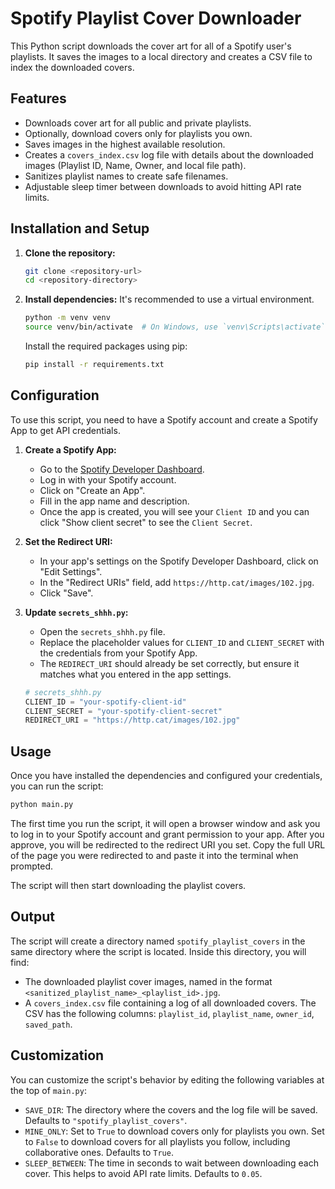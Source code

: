 # Spotify Playlist Cover Downloader

This Python script downloads the cover art for all of a Spotify user's playlists. It saves the images to a local directory and creates a CSV file to index the downloaded covers.

## Features

- Downloads cover art for all public and private playlists.
- Optionally, download covers only for playlists you own.
- Saves images in the highest available resolution.
- Creates a `covers_index.csv` log file with details about the downloaded images (Playlist ID, Name, Owner, and local file path).
- Sanitizes playlist names to create safe filenames.
- Adjustable sleep timer between downloads to avoid hitting API rate limits.

## Installation and Setup

1.  **Clone the repository:**
    ```bash
    git clone <repository-url>
    cd <repository-directory>
    ```

2.  **Install dependencies:**
    It's recommended to use a virtual environment.
    ```bash
    python -m venv venv
    source venv/bin/activate  # On Windows, use `venv\Scripts\activate`
    ```
    Install the required packages using pip:
    ```bash
    pip install -r requirements.txt
    ```

## Configuration

To use this script, you need to have a Spotify account and create a Spotify App to get API credentials.

1.  **Create a Spotify App:**
    - Go to the [Spotify Developer Dashboard](https://developer.spotify.com/).
    - Log in with your Spotify account.
    - Click on "Create an App".
    - Fill in the app name and description.
    - Once the app is created, you will see your `Client ID` and you can click "Show client secret" to see the `Client Secret`.

2.  **Set the Redirect URI:**
    - In your app's settings on the Spotify Developer Dashboard, click on "Edit Settings".
    - In the "Redirect URIs" field, add `https://http.cat/images/102.jpg`.
    - Click "Save".

3.  **Update `secrets_shhh.py`:**
    - Open the `secrets_shhh.py` file.
    - Replace the placeholder values for `CLIENT_ID` and `CLIENT_SECRET` with the credentials from your Spotify App.
    - The `REDIRECT_URI` should already be set correctly, but ensure it matches what you entered in the app settings.

    ```python
    # secrets_shhh.py
    CLIENT_ID = "your-spotify-client-id"
    CLIENT_SECRET = "your-spotify-client-secret"
    REDIRECT_URI = "https://http.cat/images/102.jpg"
    ```

## Usage

Once you have installed the dependencies and configured your credentials, you can run the script:

```bash
python main.py
```

The first time you run the script, it will open a browser window and ask you to log in to your Spotify account and grant permission to your app. After you approve, you will be redirected to the redirect URI you set. Copy the full URL of the page you were redirected to and paste it into the terminal when prompted.

The script will then start downloading the playlist covers.

## Output

The script will create a directory named `spotify_playlist_covers` in the same directory where the script is located. Inside this directory, you will find:
- The downloaded playlist cover images, named in the format `<sanitized_playlist_name>_<playlist_id>.jpg`.
- A `covers_index.csv` file containing a log of all downloaded covers. The CSV has the following columns: `playlist_id`, `playlist_name`, `owner_id`, `saved_path`.

## Customization

You can customize the script's behavior by editing the following variables at the top of `main.py`:

- `SAVE_DIR`: The directory where the covers and the log file will be saved. Defaults to `"spotify_playlist_covers"`.
- `MINE_ONLY`: Set to `True` to download covers only for playlists you own. Set to `False` to download covers for all playlists you follow, including collaborative ones. Defaults to `True`.
- `SLEEP_BETWEEN`: The time in seconds to wait between downloading each cover. This helps to avoid API rate limits. Defaults to `0.05`.

